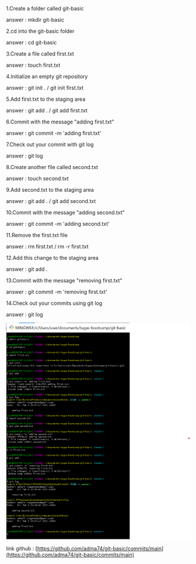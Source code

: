 1.Create a folder called git-basic

answer : mkdir git-basic

2.cd into the git-basic folder

answer : cd git-basic

3.Create a file called first.txt

answer : touch first.txt

4.Initialize an empty git repository

answer : git init . / git init first.txt

5.Add first.txt to the staging area

answer : git add . / git add first.txt


6.Commit with the message "adding first.txt"

answer : git commit -m 'adding first.txt'


7.Check out your commit with git log

answer : git log


8.Create another file called second.txt

answer : touch second.txt


9.Add second.txt to the staging area

answer : git add . / git add second.txt


10.Commit with the message "adding second.txt"

answer : git commit -m 'adding second.txt'


11.Remove the first.txt file

answer : rm first.txt / rm -r first.txt


12.Add this change to the staging area

answer : git add .

13.Commit with the message "removing first.txt"

answer : git commit -m 'removing first.txt'


14.Check out your commits using git log

answer : git log

<img src='01-the-basic.png'
alt='ss-answer'
/>

link github : [https://github.com/adma74/git-basic/commits/main](https://github.com/adma74/git-basic/commits/main)

